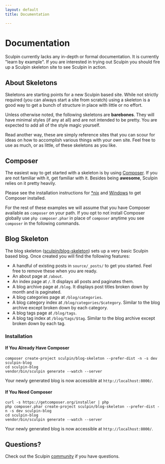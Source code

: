 ```yaml
---
layout: default
title: Documentation

---
```


# Documentation

Sculpin currently lacks any in-depth or formal documentation. It is currently
"learn by example". If you are interested in trying out Sculpin you should fire
up a Sculpin skeleton site to see Sculpin in action.


## About Skeletons

Skeletons are starting points for a new Sculpin based site. While not strictly
required (you can always start a site from scratch) using a skeleton is a good
way to get a bunch of structure in place with little or no effort.

Unless otherwise noted, the following skeletons are **barebones**. They will
have minimal styles (if any at all) and are not intended to be pretty. You are
expected to add all of the style magic yourself.

Read another way, these are simply reference sites that you can scour for ideas
on how to accomplish various things with your own site. Feel free to use as much,
or as little, of these skeletons as you like.


## Composer

The easiest way to get started with a skeleton is by using [Composer][1]. If
you are not familiar with it, get familiar with it. Besides being **awesome**,
Sculpin relies on it pretty heavily.

Please see the installation instructions for [*nix][2] and [Windows][3] to get
Composer installed.

For the rest of these examples we will assume that you have Composer available
as `composer` on your path. If you opt to not install Composer globally use
`php composer.phar` in place of `composer` anytime you see `composer` in the
following commands.


## Blog Skeleton

The blog skeleton ([sculpin/blog-skeleton][4]) sets up a very basic Sculpin
based blog. Once created you will find the following features:

 * A handful of existing posts in `source/_posts/` to get you started. Feel
   free to remove these when you are ready.
 * An about page at `/about`.
 * An index page at `/`. It displays all posts and paginates them.
 * A blog archive page at `/blog`. It displays post titles broken down by
   month and is paginated.
 * A blog categories page at `/blog/categories`.
 * A blog category index at `/blog/categories/$category`. Similar to the blog
   archive except broken down by each category.
 * A blog tags page at `/blog/tags`.
 * A blog tag index at `/blog/tags/$tag`. Similar to the blog archive
   except broken down by each tag.

### Installation

#### If You Already Have Composer

    composer create-project sculpin/blog-skeleton --prefer-dist -n -s dev sculpin-blog
    cd sculpin-blog
    vendor/bin/sculpin generate --watch --server

Your newly generated blog is now accessible at `http://localhost:8000/`.

#### If You Need Composer

    curl -s https://getcomposer.org/installer | php
    php composer.phar create-project sculpin/blog-skeleton --prefer-dist -n -s dev sculpin-blog
    cd sculpin-blog
    vendor/bin/sculpin generate --watch --server

Your newly generated blog is now accessible at `http://localhost:8000/`.


## Questions?

Check out the Sculpin [community]({{site.url}}/community) if you have questions.


[1]: http://getcomposer.org
[2]: http://getcomposer.org/doc/00-intro.md#installation-nix
[3]: http://getcomposer.org/doc/00-intro.md#installation-windows
[4]: https://packagist.org/packages/sculpin/blog-skeleton